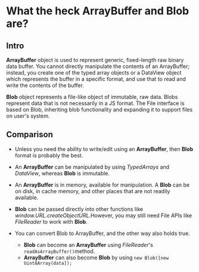 # What the heck ArrayBuffer and Blob are?

## Intro

**ArrayBuffer** object is used to represent generic, fixed-length raw binary data buffer. You cannot directly manipulate the contents of an ArrayBuffer; instead, you create one of the typed array objects or a DataView object which represents the buffer in a specific format, and use that to read and write the contents of the buffer. 

**Blob** object represents a file-like object of immutable, raw data. Blobs represent data that is not necessarily in a JS format. The File interface is based on Blob, inheriting blob functionality and expanding it to support files on user's system. 

## Comparison

* Unless you need the ability to write/edit using an **ArrayBuffer**, then **Blob** format is probably the best.

* An **ArrayBuffer** can be manipulated by using *TypedArrays* and *DataView*, whereas **Blob** is immutable. 

* An **ArrayBuffer** is in memory, available for manipulation. A **Blob** can be on disk, in cache memory, and other places that are not readily available. 

* **Blob** can be passed directly into other functions like *window.URL.createObjectURL*.However, you may still need File APIs like *FileReader* to work with **Blob**.

* You can convert Blob to ArrayBuffer, and the other way also holds true. 
   * **Blob** can become an **ArrayBuffer** using *FileReader*'s ```readAsArrayBuffer()```method. 
   * **ArrayBuffer** can also become **Blob** by using ```new Blob([new Uint8Array(data]); ```

